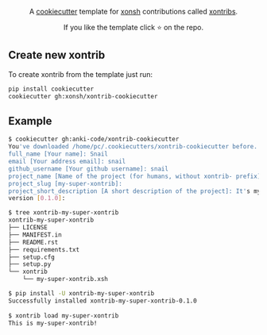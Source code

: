 <p align="center">
A <a href="https://github.com/audreyr/cookiecutter">cookiecutter</a> template for <a href="https://github.com/xonsh/xonsh">xonsh</a> contributions called <a href="https://xon.sh/xontribs.html">xontribs</a>.
</p>

<p align="center">  
If you like the template click ⭐ on the repo.
</p>

## Create new xontrib

To create xontrib from the template just run:
```bash
pip install cookiecutter
cookiecutter gh:xonsh/xontrib-cookiecutter
```

## Example
```bash
$ cookiecutter gh:anki-code/xontrib-cookiecutter
You've downloaded /home/pc/.cookiecutters/xontrib-cookiecutter before. Is it okay to delete and re-download it? [yes]: 
full_name [Your name]: Snail
email [Your address email]: snail
github_username [Your github username]: snail
project_name [Name of the project (for humans, without xontrib- prefix)]: my-super-xontrib
project_slug [my-super-xontrib]: 
project_short_description [A short description of the project]: It's my super xontrib!
version [0.1.0]: 

$ tree xontrib-my-super-xontrib
xontrib-my-super-xontrib
├── LICENSE
├── MANIFEST.in
├── README.rst
├── requirements.txt
├── setup.cfg
├── setup.py
└── xontrib
    └── my-super-xontrib.xsh

$ pip install -U xontrib-my-super-xontrib
Successfully installed xontrib-my-super-xontrib-0.1.0
  
$ xontrib load my-super-xontrib
This is my-super-xontrib!
```